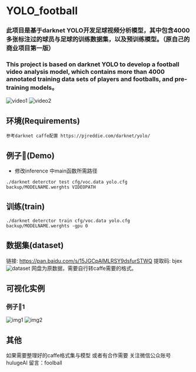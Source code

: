 # YOLO_football

### 此项目是基于darknet YOLO开发足球视频分析模型，其中包含4000多张标注过的球员与足球的训练数据集，以及预训练模型。（原自己的商业项目第一版）
### This project is based on darknet YOLO to develop a football video analysis model, which contains more than 4000 annotated training data sets of players and footballs, and pre-training models。
![video1](https://www.bilibili.com/video/BV1gK411K7uw)
![video2](https://www.bilibili.com/video/BV17a4y1j72p)
## 环境(Requirements)
```参考darknet caffe配置 https://pjreddie.com/darknet/yolo/```

## 例子🌰(Demo)
- 修改inference 中main函数所需路径

```./darknet deterctor test cfg/voc.data yolo.cfg backup/MODELNAME.werghts VIDEOPATH```

## 训练(train)

```./darknet deterctor train cfg/voc.data yolo.cfg backup/MODELNAME.werghts -gpu 0```

## 数据集(dataset)

链接: https://pan.baidu.com/s/15JGCpAlMLRSY9dsfurSTWQ 提取码: bjex 
![dataset](https://github.com/tommyMessi/YOLO_football/blob/master/image/data_img.png)
网盘为原数据，需要自行转caffe需要的格式。

## 可视化实例
### 例子🌰1
![img1](https://github.com/tommyMessi/YOLO_football/blob/master/image/predictions_20200906_025432.jpg)
![img2](https://github.com/tommyMessi/YOLO_football/blob/master/image/predictions.jpg)

## 其他
如果需要整理好的caffe格式集与模型 或者有合作需要 关注微信公众账号 hulugeAI 留言：foolball
